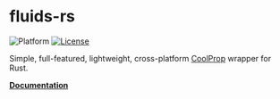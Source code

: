 ﻿# fluids-rs

![Platform](https://img.shields.io/badge/platform-win--x64_%7C_lin--x64_%7C_mac--x64_%7C_mac--arm64-lightgrey)
[![License](https://img.shields.io/github/license/portyanikhin/fluids-rs)](https://github.com/portyanikhin/fluids-rs/blob/main/LICENSE)

Simple, full-featured, lightweight, cross-platform
[CoolProp](https://coolprop.github.io/CoolProp/) wrapper for Rust.

**[Documentation](https://docs.rs/fluids-rs/)**
